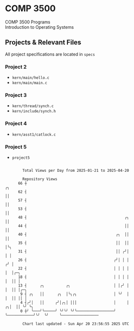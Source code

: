 # COMP 3500
COMP 3500 Programs  
Introduction to Operating Systems  
## Projects & Relevant Files
All project specifications are located in `specs`
### Project 2
- `kern/main/hello.c`
- `kern/main/main.c`
### Project 3
- `kern/thread/synch.c`
- `kern/include/synch.h`
### Project 4
- `kern/asst1/catlock.c`
### Project 5
- `project5`

```

        Total Views per Day from 2025-01-21 to 2025-04-20

        Repository Views
      66 ┼                                                              ╭╮
      62 ┤                                                              ││
      57 ┤                                                              ││
      53 ┤                                                              ││
      48 ┤                                             ╭╮               ││
      44 ┤                                             ││               ││
      40 ┤                                         ╭╮  ││               ││
      35 ┤                                         ││  ││               │╰╮
      31 ┤                                         ││ ╭╯│               │ │
      26 ┤                                        ╭╯│ │ │              ╭╯ │
      22 ┤                                        │ │ │ │              │  │╭─╮
      18 ┤                                        │ │ │ │              │  ││ │
      13 ┤      ╭╮          ╭╮                    │ │╭╯ │              │  ││ │╭─╮
       9 ┤ ╭╮   ││      ╭╮  │╰╮╭╮                 │ ╰╯  │              │  ││ ││ │
       4 ┤╭╯│   ││     ╭╯│╭╮│ │││                 │     │            ╭╮│  ││ ╰╯ ╰╮
       0 ┼╯ ╰───╯╰─────╯ ╰╯╰╯ ╰╯╰─────────────────╯     ╰────────────╯╰╯  ╰╯     ╰─────────────────

        Chart last updated - Sun Apr 20 23:56:55 2025 UTC
        
```
